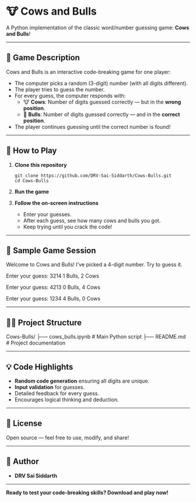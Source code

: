 
# 🐮 Cows and Bulls

A Python implementation of the classic word/number guessing game: **Cows and Bulls**!

---

## 🎯 Game Description

Cows and Bulls is an interactive code-breaking game for one player:

- The computer picks a random (3-digit) number (with all digits different).
- The player tries to guess the number.
- For every guess, the computer responds with:
  - 🐮 **Cows**: Number of digits guessed correctly — but in the **wrong position**.
  - 🐂 **Bulls**: Number of digits guessed correctly — and in the **correct position**.
- The player continues guessing until the correct number is found!

---

## 🚀 How to Play

1. **Clone this repository**
    ```
    git clone https://github.com/DRV-Sai-Siddarth/Cows-Bulls.git
    cd Cows-Bulls
    ```

2. **Run the game**

3. **Follow the on-screen instructions**
    - Enter your guesses.
    - After each guess, see how many cows and bulls you got.
    - Keep trying until you crack the code!

---

## 📝 Sample Game Session
Welcome to Cows and Bulls!
I've picked a 4-digit number. Try to guess it.

Enter your guess: 3214
1 Bulls, 2 Cows

Enter your guess: 4213
0 Bulls, 4 Cows

Enter your guess: 1234
4 Bulls, 0 Cows

---

## 👨‍💻 Project Structure

Cows-Bulls/
├── cows_bulls.ipynb # Main Python script
├── README.md # Project documentation

---

## 💡 Code Highlights

- **Random code generation** ensuring all digits are unique.
- **Input validation** for guesses.
- Detailed feedback for every guess.
- Encourages logical thinking and deduction.

---

## 📄 License

Open source — feel free to use, modify, and share!

---

## 👤 Author

- **DRV Sai Siddarth**

---

**Ready to test your code-breaking skills? Download and play now!**
